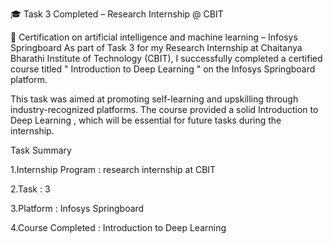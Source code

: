 🎓 Task 3 Completed – Research Internship @ CBIT

📘 Certification on artificial intelligence and machine learning – Infosys Springboard As part of Task 3 for my Research Internship at Chaitanya Bharathi Institute of Technology (CBIT), I successfully completed a certified course titled " Introduction to Deep Learning " on the Infosys Springboard platform.

This task was aimed at promoting self-learning and upskilling through industry-recognized platforms. The course provided a solid Introduction to Deep Learning , which will be essential for future tasks during the internship.

Task Summary

1.Internship Program : research internship at CBIT

2.Task : 3

3.Platform : Infosys Springboard

4.Course Completed : Introduction to Deep Learning
